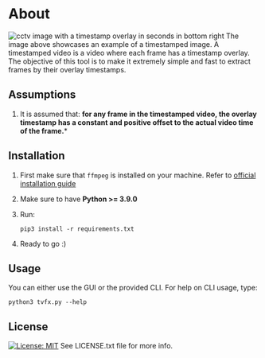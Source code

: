 # About

![cctv image with a timestamp overlay in seconds in bottom right](https://user-images.githubusercontent.com/89390465/277192842-820760f6-3ef8-423f-8566-8b0a91cb28ee.png)
The image above showcases an example of a timestamped image. A timestamped video
is a video where each frame has a timestamp overlay. The objective of this tool
is to make it extremely simple and fast to extract frames by their overlay timestamps.

## Assumptions

1. It is assumed that: **for any frame in the timestamped video, the overlay timestamp
has a constant and positive offset to the actual video time of the frame.***

## Installation

1. First make sure that ```ffmpeg``` is installed on your machine. Refer to [official installation guide](https://ffmpeg.org/download.html)
2. Make sure to have **Python >= 3.9.0**
3. Run:

    ```Shell
    pip3 install -r requirements.txt
    ```

4. Ready to go :)

## Usage

You can either use the GUI or the provided CLI. For help on CLI usage, type:

```Shell
python3 tvfx.py --help
```

## License

[![License: MIT](https://img.shields.io/badge/License-MIT-yellow.svg)](https://opensource.org/licenses/MIT)
See LICENSE.txt file for more info.
